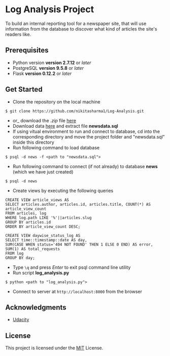 # Log Analysis Project

To build an internal reporting tool for a newspaper site, that will use information from the database to discover what kind of articles the site's readers like.

## Prerequisites

- Python version **version 2.7.12** or _later_
- PostgreSQL **version 9.5.8** or _later_
- Flask **version 0.12.2** or _later_

## Get Started

- Clone the repository on the local machine

```
$ git clone https://github.com/nikitasharma1/Log-Analysis.git
```

- or_ download the _.zip_ file [here](https://github.com/nikitasharma1/Log-Analysis/archive/master.zip)
- Download data [here](https://d17h27t6h515a5.cloudfront.net/topher/2016/August/57b5f748_newsdata/newsdata.zip) and extract file **newsdata.sql**
- If using vitual environment to run and connect to database, cd into the corresponding directory and move the project folder and "newsdata.sql" inside this directory
- Run following command to load database

```
$ psql -d news -f <path to "newsdata.sql">
```

- Run following command to connect (if not already) to database **news** (which we have just created)

```
$ psql -d news
```

- Create views by executing the following queries

```
CREATE VIEW article_views AS
SELECT articles.author, articles.id, articles.title, COUNT(*) AS article_view_count
FROM articles, log
WHERE log.path LIKE '%'||articles.slug
GROUP BY articles.id
ORDER BY article_view_count DESC;
```

```
CREATE VIEW daywise_status_log AS
SELECT time::timestamp::date AS day,
SUM(CASE WHEN status='404 NOT FOUND' THEN 1 ELSE 0 END) AS error,
SUM(1) AS total_requests
FROM log
GROUP BY day;
```

- Type ```\q``` and press _Enter_ to exit psql command line utility
- Run script **log_analysis.py**

```
$ python <path to "log_analysis.py">
```

- Connect to server at ```http://localhost:8000``` from the browser

## Acknowledgments

- [Udacity](https://in.udacity.com/course/full-stack-web-developer-nanodegree--nd004/)

## License

This project is licensed under the [MIT](LICENSE.md)  License.
